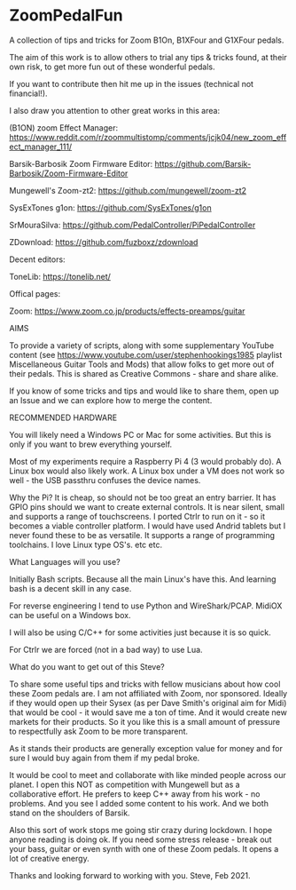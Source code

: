 # ZoomPedalFun
A collection of tips and tricks for Zoom B1On, B1XFour and G1XFour pedals.

The aim of this work is to allow others to trial any tips & tricks found, at their own risk, to get more fun out of these wonderful pedals.

If you want to contribute then hit me up in the issues (technical not financial!).

I also draw you attention to other great works in this area:

(B1ON) zoom Effect Manager: https://www.reddit.com/r/zoommultistomp/comments/jcjk04/new_zoom_effect_manager_111/

Barsik-Barbosik Zoom Firmware Editor: https://github.com/Barsik-Barbosik/Zoom-Firmware-Editor

Mungewell's Zoom-zt2: https://github.com/mungewell/zoom-zt2

SysExTones g1on: https://github.com/SysExTones/g1on

SrMouraSilva: https://github.com/PedalController/PiPedalController

ZDownload: https://github.com/fuzboxz/zdownload

Decent editors:

ToneLib: https://tonelib.net/

Offical pages:

Zoom: https://www.zoom.co.jp/products/effects-preamps/guitar

AIMS

To provide a variety of scripts, along with some supplementary YouTube content (see https://www.youtube.com/user/stephenhookings1985 playlist Miscellaneous Guitar Tools and Mods) that allow folks to get more out of their pedals. This is shared as Creative Commons - share and share alike.

If you know of some tricks and tips and would like to share them, open up an Issue and we can explore how to merge the content.

RECOMMENDED HARDWARE

You will likely need a Windows PC or Mac for some activities.
But this is only if you want to brew everything yourself.

Most of my experiments require a Raspberry Pi 4 (3 would probably do).
A Linux box would also likely work.
A Linux box under a VM does not work so well - the USB passthru confuses the device names.

Why the Pi?
It is cheap, so should not be too great an entry barrier.
It has GPIO pins should we want to create external controls.
It is near silent, small and supports a range of touchscreens.
I ported Ctrlr to run on it - so it becomes a viable controller platform.
I would have used Andrid tablets but I never found these to be as versatile.
It supports a range of programming toolchains.
I love Linux type OS's.
etc etc.

What Languages will you use?

Initially Bash scripts. Because all the main Linux's have this.
And learning bash is a decent skill in any case.

For reverse engineering I tend to use Python and WireShark/PCAP.
MidiOX can be useful on a Windows box.

I will also be using C/C++ for some activities just because it is so quick.

For Ctrlr we are forced (not in a bad way) to use Lua.

What do you want to get out of this Steve?

To share some useful tips and tricks with fellow musicians about how cool these Zoom pedals are.
I am not affiliated with Zoom, nor sponsored. Ideally if they would open up their Sysex (as per Dave Smith's original aim for Midi) that would be cool - it would save me a ton of time.
And it would create new markets for their products. So it you like this is a small amount of pressure to respectfully ask Zoom to be more transparent.

As it stands their products are generally exception value for money and for sure I would buy again from them if my pedal broke.

It would be cool to meet and collaborate with like minded people across our planet.
I open this NOT as competition with Mungewell but as a collaborative effort.
He prefers to keep C++ away from his work - no problems. And you see I added some content to his work.
And we both stand on the shoulders of Barsik.

Also this sort of work stops me going stir crazy during lockdown. I hope anyone reading is doing ok.
If you need some stress release - break out your bass, guitar or even synth with one of these Zoom pedals.
It opens a lot of creative energy.

Thanks and looking forward to working with you.
Steve, Feb 2021.
